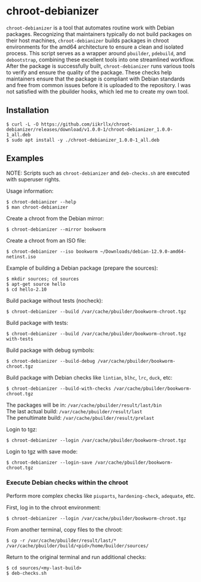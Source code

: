 # chroot-debianizer
```chroot-debianizer``` is a tool that automates routine work with Debian
packages. Recognizing that maintainers typically do not build packages on their
host machines, ```chroot-debianizer``` builds packages in chroot environments
for the amd64 architecture to ensure a clean and isolated process. This script
serves as a wrapper around ```pbuilder```, ```pdebuild```, and
```debootstrap```, combining these excellent tools into one streamlined
workflow. After the package is successfully built, ```chroot-debianizer``` runs
various tools to verify and ensure the quality of the package. These checks help
maintainers ensure that the package is compliant with Debian standards and free
from common issues before it is uploaded to the repository. I was not satisfied
with the pbuilder hooks, which led me to create my own tool.

## Installation
```
$ curl -L -O https://github.com/iikrllx/chroot-debianizer/releases/download/v1.0.0-1/chroot-debianizer_1.0.0-1_all.deb
$ sudo apt install -y ./chroot-debianizer_1.0.0-1_all.deb
```

## Examples
NOTE: Scripts such as ```chroot-debianizer``` and ```deb-checks.sh``` are
executed with superuser rights.

Usage information:
```
$ chroot-debianizer --help
$ man chroot-debianizer
```

Create a chroot from the Debian mirror:
```
$ chroot-debianizer --mirror bookworm
```

Create a chroot from an ISO file:
```
$ chroot-debianizer --iso bookworm ~/Downloads/debian-12.9.0-amd64-netinst.iso
```

Example of building a Debian package (prepare the sources):
```
$ mkdir sources; cd sources
$ apt-get source hello
$ cd hello-2.10
```

Build package without tests (nocheck):
```
$ chroot-debianizer --build /var/cache/pbuilder/bookworm-chroot.tgz
```

Build package with tests:
```
$ chroot-debianizer --build /var/cache/pbuilder/bookworm-chroot.tgz with-tests
```

Build package with debug symbols:
```
$ chroot-debianizer --build-debug /var/cache/pbuilder/bookworm-chroot.tgz
```

Build package with Debian checks like ```lintian```, ```blhc```, ```lrc```,
```duck```, etc:
```
$ chroot-debianizer --build-with-checks /var/cache/pbuilder/bookworm-chroot.tgz
```

The packages will be in: ```/var/cache/pbuilder/result/last/bin```<br/>
The last actual build: ```/var/cache/pbuilder/result/last```<br/>
The penultimate build: ```/var/cache/pbuilder/result/prelast```<br/>

Login to tgz:
```
$ chroot-debianizer --login /var/cache/pbuilder/bookworm-chroot.tgz
```

Login to tgz with save mode:
```
$ chroot-debianizer --login-save /var/cache/pbuilder/bookworm-chroot.tgz
```

### Execute Debian checks within the chroot
Perform more complex checks like ```piuparts```, ```hardening-check```,
```adequate```, etc.

First, log in to the chroot environment:
```
$ chroot-debianizer --login /var/cache/pbuilder/bookworm-chroot.tgz
```

From another terminal, copy files to the chroot:
```
$ cp -r /var/cache/pbuilder/result/last/* /var/cache/pbuilder/build/<pid>/home/builder/sources/
```

Return to the original terminal and run additional checks:
```
$ cd sources/<my-last-build>
$ deb-checks.sh
```
